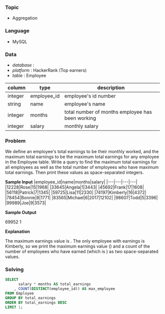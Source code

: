 ### Topic
- Aggregation
  
### Language
- MySQL

### Data
- *database* : 
- *platform* : HackerRank (Top earners)
- *table* : Employee

|column|type|description|  
|---|---|---|
|integer|employee_id|employee's id number|
|string|name|employee's name|
|integer|months|total number of months employee has been working|
|integer|salary|monthly salary|




### Problem 
We define an employee's total earnings to be their monthly  worked, and the maximum total earnings to be the maximum total earnings for any employee in the Employee table. Write a query to find the maximum total earnings for all employees as well as the total number of employees who have maximum total earnings. Then print these values as  space-separated integers.

**Sample Input**
|employee_id|name|months|salary|
|---|---|---|---|
|12228|Rose|15|1968|
|33645|Angela|1|3443|
|45692|Frank|17|1608|
|56118|Patrick|7|1345|
|59725|Lisa|11|2330|
|74197|Kimberly|16|4372|
|78454|Bonnie|8|1771|
|83565|Michael|6|2017|12102|
|98607|Todd|5|3396|
|99989|Joe|9|3573|

**Sample Output**

69952 1


**Explanation**

The maximum earnings value is . The only employee with earnings  is Kimberly, so we print the maximum earnings value () and a count of the number of employees who have earned  (which is ) as two space-separated values.


### Solving

```sql
SELECT 
      salary * months AS total_earnings
    , COUNT(DISTINCT(employee_id)) AS max_employee
FROM Employee
GROUP BY total_earnings
ORDER BY total_earnings DESC
LIMIT 1;
```

